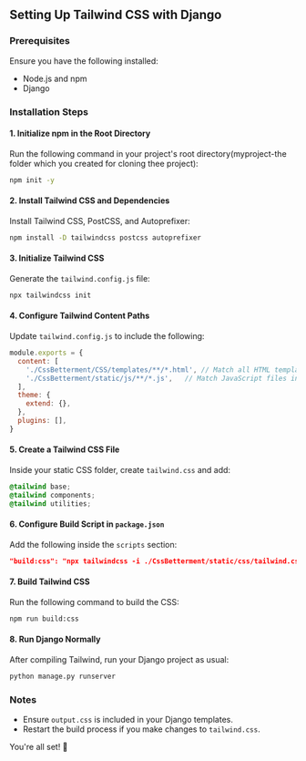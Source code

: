 ## Setting Up Tailwind CSS with Django

### Prerequisites
Ensure you have the following installed:
- Node.js and npm
- Django

### Installation Steps

#### 1. Initialize npm in the Root Directory
Run the following command in your project's root directory(myproject-the folder which you created for cloning thee project):
```sh
npm init -y
```

#### 2. Install Tailwind CSS and Dependencies
Install Tailwind CSS, PostCSS, and Autoprefixer:
```sh
npm install -D tailwindcss postcss autoprefixer
```

#### 3. Initialize Tailwind CSS
Generate the `tailwind.config.js` file:
```sh
npx tailwindcss init
```

#### 4. Configure Tailwind Content Paths
Update `tailwind.config.js` to include the following:
```js
module.exports = {
  content: [
    './CssBetterment/CSS/templates/**/*.html', // Match all HTML templates in your Django app
    './CssBetterment/static/js/**/*.js',   // Match JavaScript files in your static folder
  ],
  theme: {
    extend: {},
  },
  plugins: [],
}
```

#### 5. Create a Tailwind CSS File
Inside your static CSS folder, create `tailwind.css` and add:
```css
@tailwind base;
@tailwind components;
@tailwind utilities;
```

#### 6. Configure Build Script in `package.json`
Add the following inside the `scripts` section:
```json
"build:css": "npx tailwindcss -i ./CssBetterment/static/css/tailwind.css -o ./CssBetterment/static/css/output.css --watch"
```

#### 7. Build Tailwind CSS
Run the following command to build the CSS:
```sh
npm run build:css
```

#### 8. Run Django Normally
After compiling Tailwind, run your Django project as usual:
```sh
python manage.py runserver
```

### Notes
- Ensure `output.css` is included in your Django templates.
- Restart the build process if you make changes to `tailwind.css`.

You're all set! 🚀

